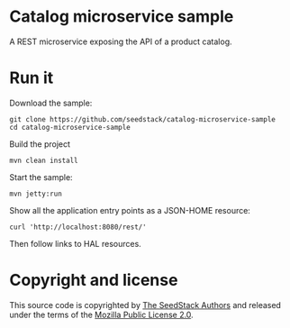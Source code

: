 # Catalog microservice sample

A REST microservice exposing the API of a product catalog.

# Run it

Download the sample:

    git clone https://github.com/seedstack/catalog-microservice-sample
    cd catalog-microservice-sample

Build the project

    mvn clean install

Start the sample:

    mvn jetty:run

Show all the application entry points as a JSON-HOME resource:

    curl 'http://localhost:8080/rest/'

Then follow links to HAL resources.

# Copyright and license

This source code is copyrighted by [The SeedStack Authors](https://github.com/seedstack/seedstack/blob/master/AUTHORS) and
released under the terms of the [Mozilla Public License 2.0](https://www.mozilla.org/MPL/2.0/). 
